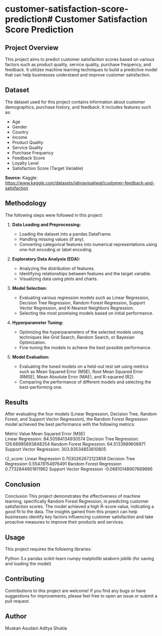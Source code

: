 # customer-satisfaction-score-prediction# Customer Satisfaction Score Prediction

## Project Overview

This project aims to predict customer satisfaction scores based on various factors such as product quality, service quality, purchase frequency, and feedback. It utilizes machine learning techniques to build a predictive model that can help businesses understand and improve customer satisfaction.

## Dataset

The dataset used for this project contains information about customer demographics, purchase history, and feedback. It includes features such as:

- Age
- Gender
- Country
- Income
- Product Quality
- Service Quality
- Purchase Frequency
- Feedback Score
- Loyalty Level
- Satisfaction Score (Target Variable)

**Source:** Kaggle: https://www.kaggle.com/datasets/jahnavipaliwal/customer-feedback-and-satisfaction

## Methodology

The following steps were followed in this project:

1. **Data Loading and Preprocessing:**
   - Loading the dataset into a pandas DataFrame.
   - Handling missing values (if any).
   - Converting categorical features into numerical representations using one-hot encoding or label encoding.

2. **Exploratory Data Analysis (EDA):**
   - Analyzing the distribution of features.
   - Identifying relationships between features and the target variable.
   - Visualizing data using plots and charts.

3. **Model Selection:**
   - Evaluating various regression models such as Linear Regression, Decision Tree Regression, Random Forest Regression, Support Vector Regression, and K-Nearest Neighbors Regression.
   - Selecting the most promising models based on initial performance.

4. **Hyperparameter Tuning:**
   - Optimizing the hyperparameters of the selected models using techniques like Grid Search, Random Search, or Bayesian Optimization.
   - Fine-tuning the models to achieve the best possible performance.

5. **Model Evaluation:**
   - Evaluating the tuned models on a held-out test set using metrics such as Mean Squared Error (MSE), Root Mean Squared Error (RMSE), Mean Absolute Error (MAE), and R-squared (R2).
   - Comparing the performance of different models and selecting the best-performing one.

## Results

After evaluating the four models (Linear Regression, Decision Tree, Random Forest, and Support Vector Regression), the Random Forest Regression model achieved the best performance with the following metrics:

Metric	Value
Mean Squared Error (MSE)	
Linear Regression: 84.50584134930574
Decision Tree Regression: 126.68985693848354
Random Forest Regression: 64.5133989606971
Support Vector Regression: 303.93534853610805

r2_score: 
Linear Regression 0.7030262672123858
Decision Tree Regression 0.55478154976491
Random Forest Regression 0.7732844901811962
Support Vector Regression -0.06810148907669666	


## Conclusion
Conclusion
This project demonstrates the effectiveness of machine learning, specifically Random Forest Regression, in predicting customer satisfaction scores. The model achieved a high R-score value, indicating a good fit to the data. The insights gained from this project can help businesses identify key factors influencing customer satisfaction and take proactive measures to improve their products and services.

## Usage

This project requires the following libraries:

Python 3.x
pandas
scikit-learn
numpy
matplotlib
seaborn
joblib (for saving and loading the model)

## Contributing

Contributions to this project are welcome! If you find any bugs or have suggestions for improvements, please feel free to open an issue or submit a pull request.

## Author

Muskan Asudani
Aditya Shukla 
